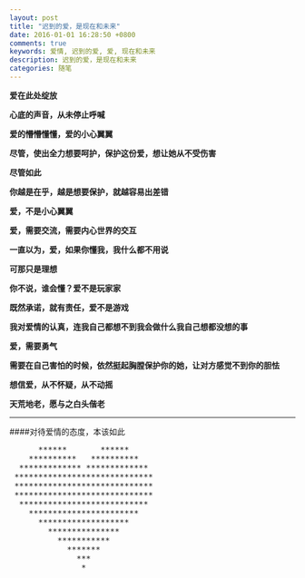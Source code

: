 ```yaml
---
layout: post
title: "迟到的爱，是现在和未来"
date: 2016-01-01 16:28:50 +0800
comments: true
keywords: 爱情, 迟到的爱, 爱, 现在和未来
description: 迟到的爱，是现在和未来
categories: 随笔
---
```

<b>

爱在此处绽放

心底的声音，从未停止呼喊

爱的懵懵懂懂，爱的小心翼翼


尽管，使出全力想要呵护，保护这份爱，想让她从不受伤害

尽管如此

你越是在乎，越是想要保护，就越容易出差错

爱，不是小心翼翼

爱，需要交流，需要内心世界的交互

一直以为，爱，如果你懂我，我什么都不用说

可那只是理想

你不说，谁会懂？爱不是玩家家

既然承诺，就有责任，爱不是游戏

我对爱情的认真，连我自己都想不到我会做什么我自己想都没想的事

爱，需要勇气

需要在自己害怕的时候，依然挺起胸膛保护你的她，让对方感觉不到你的胆怯

想信爱，从不怀疑，从不动摇

天荒地老，愿与之白头偕老
</b>  
***
####对待爱情的态度，本该如此  
<pre>
      ******       ******
    **********   **********
  ************* *************
 *****************************
 *****************************
 *****************************
  ***************************
    ***********************
      *******************
        ***************
          ***********
            *******
              ***
               *
</pre> 
